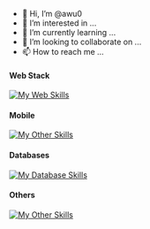 <!---
awu0/awu0 is a ✨ special ✨ repository because its `README.md` (this file) appears on your GitHub profile.
You can click the Preview link to take a look at your changes.
--->

- 👋 Hi, I’m @awu0
- 👀 I’m interested in ...
- 🌱 I’m currently learning ...
- 💞️ I’m looking to collaborate on ...
- 📫 How to reach me ...

#### Web Stack
[![My Web Skills](https://skillicons.dev/icons?i=html,css,js,ts,nodejs,express,react&perline=7)](https://skillicons.dev)

#### Mobile
[![My Other Skills](https://skillicons.dev/icons?i=java,kotlin,androidstudio&perline=7)](https://skillicons.dev)

#### Databases
[![My Database Skills](https://skillicons.dev/icons?i=mongodb,mysql,postgres&perline=7)](https://skillicons.dev)

#### Others
[![My Other Skills](https://skillicons.dev/icons?i=linux,c,cpp,jenkins&perline=7)](https://skillicons.dev)
